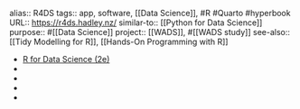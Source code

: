 alias:: R4DS
tags:: app, software, [[Data Science]], #R #Quarto #hyperbook 
URL:: https://r4ds.hadley.nz/
similar-to:: [[Python for Data Science]] 
purpose:: #[[Data Science]]
project:: [[WADS]], #[[WADS study]]
see-also:: [[Tidy Modelling for R]], [[Hands-On Programming with R]]

- [R for Data Science (2e)](https://r4ds.hadley.nz/)
-
-
-
-